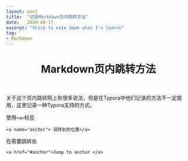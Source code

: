```yaml
---
layout: post
title:  "记录Markdown页内跳转方法"
date:   2020-08-17
excerpt: "Stick to note down what I'v learnt"
tag:
- Markdown
---
```


<center><H1><b>Markdown页内跳转方法</b></H1></center><br>

关于这个页内跳转网上有很多说法，但是在Typora中他们记录的方法不一定能用，这里记录一种Typora支持的方式。

使用`<a>`标签

`<a name="anchor"> 调转到的位置</a>`

在需要跳转处

`<a href="#anchor">Jump to anchor </a>`

